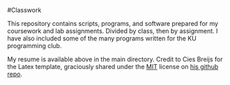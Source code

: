 #Classwork

This repository contains scripts, programs, and software prepared for my coursework and lab assignments.  Divided by class, then by assignment.  I have also included some of the many programs written for the KU programming club.

My resume is available above in the main directory.  Credit to Cies Breijs for the Latex template, graciously shared under the [MIT](https://en.wikipedia.org/wiki/MIT_License) license on [his github repo](https://github.com/cies/resume).
